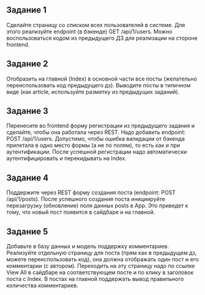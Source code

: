 ## Задание 1
Сделайте страницу со списком всех пользователей в системе. Для этого реализуйте endpoint (в бэкенде) GET /api/1/users. Можно воспользоваться кодом из предыдущего ДЗ для реализации на стороне frontend.

## Задание 2
Отобразить на главной (Index) в основной части все посты (желательно переиспользовать код предыдущего дз). Выводите посты в типичном виде (как article, используйте разметку из предыдущих заданий).

## Задание 3
Перенесите во frontend форму регистрации из предыдущего задания и сделайте, чтобы она работала через REST. Надо добавить endpoint: POST /api/1/users. Допустимо, чтобы ошибка валидации от бэкенда прилетала в одно место формы (а не по полям), то есть как и при аутентификации. После успешной регистрации надо автоматически аутентифицировать и перекидывать на Index.

## Задание 4
Поддержите через REST форму создания поста (endpoint: POST /api/1/posts). После успешного создания поста инициируйте перезагрузку (обновление) поля данных posts в App. Это приведет к тому, что новый пост появится в сайдбаре и на главной.

## Задание 5
Добавьте в базу данных и модель поддержку комментариев. Реализуйте отдельную страницу для поста (прям как в предыдущем дз, можете переиспользовать код), она должна отображать один пост и его комментарии (с автором). Переходить на эту страницу надо по ссылке View All в сайдбаре на соответствующем посте и по клику в заголовок поста с Index. В постах на главной поддержать вывод правильного количества комментариев.

